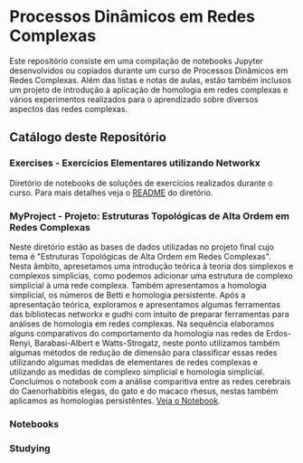 # Processos Dinâmicos em Redes Complexas

Este repositório consiste em uma compilação de notebooks Jupyter desenvolvidos ou copiados durante um curso de Processos Dinâmicos em Redes Complexas. Além das listas e notas de aulas, estão também inclusos um projeto de introdução à aplicação de homologia em redes complexas e vários experimentos realizados para o aprendizado sobre diversos aspectos das redes complexas.

## Catálogo deste Repositório

### Exercises - Exercícios Elementares utilizando Networkx

Diretório de notebooks de soluções de exercícios realizados durante o curso. Para mais detalhes veja o [README](./Exercises/README.md) do diretório.

### MyProject - Projeto: Estruturas Topológicas de Alta Ordem em Redes Complexas

Neste diretório estão as bases de dados utilizadas no projeto final cujo tema é "Estruturas Topológicas de Alta Ordem em Redes Complexas". Nesta âmbito, apresetamos uma introdução teórica à teoria dos simplexos e complexos simplicias, como podemos adicionar uma estrutura de complexo simplicial à uma rede complexa. Também apresentamos a homologia simplicial, os números de Betti e homologia persistente. Após a apresentação teórica, exploramos e apresentamos algumas ferramentas das bibliotecas networkx e gudhi com intuito de preparar ferramentas para análises de homologia em redes complexas. Na sequência elaboramos alguns comparativos do comportamento da homologia nas redes de Erdos-Renyi, Barabasi-Albert e Watts-Strogatz, neste ponto utilizamos também algumas métodos de redução de dimensão para classificar essas redes utilizando algumas medidas de elementares de redes complexas e utilizando as medidas de complexo simplicial e homologia simplicial. Concluímos o notebook com a análise comparitiva entre as redes cerebrais do Caenorhabbitis elegas, do gato e do macaco rhesus, nestas também aplicamos as homologias persistêntes. [Veja o Notebook](./MyProject/complex-simplicial-network.ipynb).

### Notebooks

### Studying
